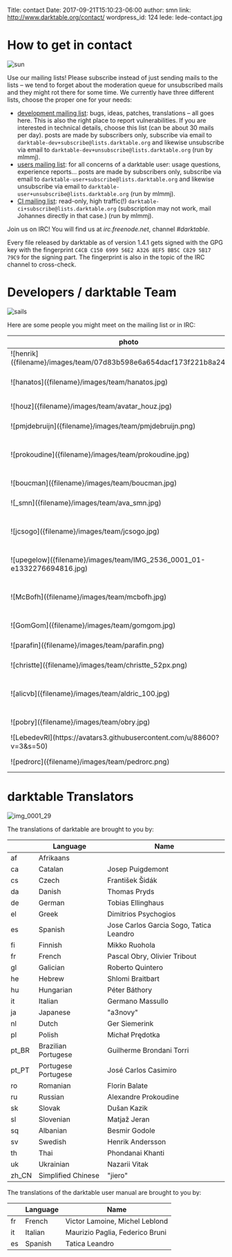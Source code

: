 Title: contact
Date: 2017-09-21T15:10:23-06:00
author: smn
link: http://www.darktable.org/contact/
wordpress_id: 124
lede: lede-contact.jpg


# How to get in contact
![sun]({attach}sun.jpg)

Use our mailing lists! Please subscribe instead of just sending mails to the lists&nbsp;– we tend to forget about the moderation queue for unsubscribed mails and they might rot there for some time. We currently have three different lists, choose the proper one for your needs:

  * [development mailing list](https://www.mail-archive.com/darktable-dev@lists.darktable.org/): bugs, ideas, patches, translations&nbsp;– all goes here. This is also the right place to report vulnerabilities. If you are interested in technical details, choose this list (can be about 30 mails per day). posts are made by subscribers only, subscribe via email to `darktable-dev+subscribe@lists.darktable.org` and likewise unsubscribe via email to `darktable-dev+unsubscribe@lists.darktable.org` (run by mlmmj).
  * [users mailing list](https://www.mail-archive.com/darktable-user@lists.darktable.org/): for all concerns of a darktable user: usage questions, experience reports... posts are made by subscribers only, subscribe via email to `darktable-user+subscribe@lists.darktable.org` and likewise unsubscribe via email to `darktable-user+unsubscribe@lists.darktable.org` (run by mlmmj).
  * [CI mailing list](https://www.mail-archive.com/darktable-ci@lists.darktable.org/): read-only, high traffic(!) `darktable-ci+subscribe@lists.darktable.org` (subscription may not work, mail Johannes directly in that case.) (run by mlmmj).

Join us on IRC! You will find us at _irc.freenode.net_, channel _#darktable_.

Every file released by darktable as of version 1.4.1 gets signed with the GPG key with the fingerprint `C4CB C150 6999 56E2 A326 8EF5 BB5C C829 5B17 79C9` for the signing part. The fingerprint is also in the topic of the IRC channel to cross-check.


# Developers / darktable Team
![sails]({attach}sails.jpg)

Here are some people you might meet on the mailing list or in IRC:
<table class='smalltext altrows' markdown=1>
<thead>
<tr class="odd" >
<th >photo
</th>
<th >irc nick
</th>
<th >real name
</th>
<th >project role
</th>
<th >homepage
</th>
<th >gallery
</th>
</tr>
</thead>
<tbody >
<tr class="even" >
<td >![henrik]({filename}/images/team/07d83b598e6a654dacf173f221b8a241.png)
</td>
<td >dinamic
</td>
<td >Henrik Andersson
</td>
<td >developer / translator
</td>
<td >[homepage](https://www.openhub.net/accounts/hean01/)
</td>
<td >[gallery](https://www.flickr.com/photos/dinamic/)
</td>
</tr>
<tr class="odd" >
<td >![hanatos]({filename}/images/team/hanatos.jpg)
</td>
<td >hanatos
</td>
<td >Johannes Hanika
</td>
<td >project founder / developer
</td>
<td >[homepage](https://jo.dreggn.org/home/)
</td>
<td >
</td>
</tr>
<tr class="even" >
<td >![houz]({filename}/images/team/avatar_houz.jpg)
</td>
<td >houz
</td>
<td >Tobias Ellinghaus
</td>
<td >developer / translator
</td>
<td >[homepage](https://houz.org/)
</td>
<td >
</td>
</tr>
<tr class="odd" >
<td >![pmjdebruijn]({filename}/images/team/pmjdebruijn.png)
</td>
<td >pmjdebruijn
</td>
<td >Pascal de Bruijn
</td>
<td >color management
</td>
<td >[homepage](https://encrypted.pcode.nl/blog/)
</td>
<td >[gallery](https://encrypted.pcode.nl/photos/)
</td>
</tr>
<tr class="even" >
<td >![prokoudine]({filename}/images/team/prokoudine.jpg)
</td>
<td >prokoudine
</td>
<td >Alexandre Prokoudine
</td>
<td >translation expert / day one battle tester
</td>
<td >[homepage](http://prokoudine.info/)
</td>
<td >[gallery](http://prokoudine.info/gallery/)
</td>
</tr>
<tr class="odd" >
<td >![boucman]({filename}/images/team/boucman.jpg)
</td>
<td >Boucman
</td>
<td >Jérémy Rosen
</td>
<td >miscellaneous
</td>
<td >
</td>
<td >[gallery](https://picasaweb.google.com/103880712495616324041)
</td>
</tr>
<tr class="even" >
<td >![_smn]({filename}/images/team/ava_smn.jpg)
</td>
<td >_smn
</td>
<td >Simon Spannagel
</td>
<td >webmaster / miscellaneous
</td>
<td >
</td>
<td >[gallery](http://www.fourdimensions.eu)
</td>
</tr>
<tr class="odd" >
<td >![jcsogo]({filename}/images/team/jcsogo.jpg)
</td>
<td >jcsogo
</td>
<td >José Carlos García Sogo
</td>
<td >miscellaneous
</td>
<td >
</td>
<td >[gallery](https://www.flickr.com/photos/jsogo)
</td>
</tr>
<tr class="even" >
<td >![upegelow]({filename}/images/team/IMG_2536_0001_01-e1332276694816.jpg)
</td>
<td >pegelow
</td>
<td >Ulrich Pegelow
</td>
<td >OpenCL expert / blog author
</td>
<td >
</td>
<td >[gallery](http://www.tongareva.de/)
</td>
</tr>
<tr class="odd" >
<td >![McBofh]({filename}/images/team/mcbofh.jpg)
</td>
<td >McBofh
</td>
<td >James C. McPherson
</td>
<td >Solaris package maintainer / miscellaneous
</td>
<td >[homepage](https://www.jmcpdotcom.com/blog)
</td>
<td >
</td>
</tr>
<tr class="even" >
<td >![GomGom]({filename}/images/team/gomgom.jpg)
</td>
<td >GomGom
</td>
<td >Edouard Gomez
</td>
<td >
</td>
<td >
</td>
<td >
</td>
</tr>
<tr class="odd" >
<td >![parafin]({filename}/images/team/parafin.png)
</td>
<td >parafin
</td>
<td >Igor Kuzmin
</td>
<td >OS X package maintainer
</td>
<td >[homepage](http://paraf.in/)
</td>
<td >[gallery](http://wiki.paraf.in/~parafin/photos)
</td>
</tr>
<tr class="even" >
<td >![christte]({filename}/images/team/christte_52px.png)
</td>
<td >christte
</td>
<td >Christian Tellefsen
</td>
<td >miscellaneous
</td>
<td >[homepage](https://www.tellefsen.net/)
</td>
<td >
</td>
</tr>
<tr class="odd" >
<td >![alicvb]({filename}/images/team/aldric_100.jpg)
</td>
<td >alicvb
</td>
<td >Aldric Renaudin
</td>
<td >developer (masks, multi-instances)
</td>
<td >
</td>
<td >
</td>
</tr>
<tr class="even" >
<td >![pobry]({filename}/images/team/obry.jpg)
</td>
<td >pobry
</td>
<td >Pascal Obry
</td>
<td >miscellaneous
</td>
<td >[homepage](http://www.obry.net/)
</td>
<td >[gallery](http://photos.obry.net)
</td>
</tr>
<tr class="odd" >
<td >![LebedevRI](https://avatars3.githubusercontent.com/u/88600?v=3&s=50)
</td>
<td >LebedevRI
</td>
<td >Roman Lebedev
</td>
<td >developer
</td>
<td >
</td>
<td >
</td>
</tr>
<tr class="even" >
<td >![pedrorc]({filename}/images/team/pedrorc.png)
</td>
<td >pedrocr
</td>
<td >Pedro Côrte-Real
</td>
<td >developer
</td>
<td >[homepage](http://pedrocr.pt/)
</td>
<td >[gallery](https://www.flickr.com/photos/pedrocr/)
</td>
</tr>
</tbody>
</table>


# darktable Translators
![img_0001_29]({attach}img_0001_29.jpg)


The translations of darktable are brought to you by:
<table class='smalltext altrows' markdown=1>
<thead>
<tr class="odd" >
<th >
</th>
<th >Language
</th>
<th >Name
</th>
</tr>
</thead>
<tbody >
<tr class="even" >
<td >af
</td>
<td >Afrikaans
</td>
<td >
</td>
</tr>
<tr class="odd" >
<td >ca
</td>
<td >Catalan
</td>
<td >Josep Puigdemont
</td>
</tr>
<tr class="even" >
<td >cs
</td>
<td >Czech
</td>
<td >František Šidák
</td>
</tr>
<tr class="odd" >
<td >da
</td>
<td >Danish
</td>
<td >Thomas Pryds
</td>
</tr>
<tr class="even" >
<td >de
</td>
<td >German
</td>
<td >Tobias Ellinghaus
</td>
</tr>
<tr class="odd" >
<td >el
</td>
<td >Greek
</td>
<td >Dimitrios Psychogios
</td>
</tr>
<tr class="even" >
<td >es
</td>
<td >Spanish
</td>
<td >Jose Carlos Garcia Sogo, Tatica Leandro
</td>
</tr>
<tr class="odd" >
<td >fi
</td>
<td >Finnish
</td>
<td >Mikko Ruohola
</td>
</tr>
<tr class="even" >
<td >fr
</td>
<td >French
</td>
<td >Pascal Obry, Olivier Tribout
</td>
</tr>
<tr class="odd" >
<td >gl
</td>
<td >Galician
</td>
<td >Roberto Quintero
</td>
</tr>
<tr class="odd" >
<td >he
</td>
<td >Hebrew
</td>
<td >Shlomi Braitbart
</td>
</tr>
<tr class="even" >
<td >hu
</td>
<td >Hungarian
</td>
<td >Péter Báthory
</td>
</tr>
<tr class="odd" >
<td >it
</td>
<td >Italian
</td>
<td >Germano Massullo
</td>
</tr>
<tr class="even" >
<td >ja
</td>
<td >Japanese
</td>
<td >"a3novy"
</td>
</tr>
<tr class="odd" >
<td >nl
</td>
<td >Dutch
</td>
<td >Ger Siemerink
</td>
</tr>
<tr class="even" >
<td >pl
</td>
<td >Polish
</td>
<td >Michał Prędotka
</td>
</tr>
<tr class="odd" >
<td >pt_BR
</td>
<td >Brazilian Portugese
</td>
<td >Guilherme Brondani Torri
</td>
</tr>
<tr class="even" >
<td >pt_PT
</td>
<td >Portugese Portugese
</td>
<td >José Carlos Casimiro
</td>
</tr>
<tr class="odd" >
<td >ro
</td>
<td >Romanian
</td>
<td >Florin Balate
</td>
</tr>
<tr class="even" >
<td >ru
</td>
<td >Russian
</td>
<td >Alexandre Prokoudine
</td>
</tr>
<tr class="odd" >
<td >sk
</td>
<td >Slovak
</td>
<td >Dušan Kazik
</td>
</tr>
<tr class="even" >
<td >sl
</td>
<td >Slovenian
</td>
<td >Matjaž Jeran
</td>
</tr>
<tr class="odd" >
<td >sq
</td>
<td >Albanian
</td>
<td >Besmir Godole
</td>
</tr>
<tr class="even" >
<td >sv
</td>
<td >Swedish
</td>
<td >Henrik Andersson
</td>
</tr>
<tr class="odd" >
<td >th
</td>
<td >Thai
</td>
<td >Phondanai Khanti
</td>
</tr>
<tr class="even" >
<td >uk
</td>
<td >Ukrainian
</td>
<td >Nazarii Vitak
</td>
</tr>
<tr class="odd" >
<td >zh_CN
</td>
<td >Simplified Chinese
</td>
<td >"jiero"
</td>
</tr>
</tbody>
</table>

The translations of the darktable user manual are brought to you by:

<table class='smalltext altrows' markdown=1>
<thead>
<tr class="odd" >
<th >
</th>
<th >Language
</th>
<th >Name
</th>
</tr>
</thead>
<tbody >
<tr class="even" >
<td >fr
</td>
<td >French
</td>
<td >Victor Lamoine, Michel Leblond
</td>
</tr>
<tr class="odd" >
<td >it
</td>
<td >Italian
</td>
<td >Maurizio Paglia, Federico Bruni
</td>
</tr>
<tr class="even" >
<td >es
</td>
<td >Spanish
</td>
<td >Tatica Leandro
</td>
</tr>
</tbody>
</table>
